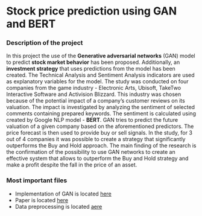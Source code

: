 # Stock price prediction using GAN and BERT
### Description of the project
In this project the use of the **Generative adversarial networks** (GAN) model to predict
**stock market behavior** has been proposed. Additionally, an **investment strategy** that uses
predictions from the model has been created.
The Technical Analysis and Sentiment Analysis indicators are used as explanatory variables for the model. The study was conducted on four companies from the game industry - Electronic Arts, Ubisoft, TakeTwo Interactive Software and Activision Blizzard. This industry was chosen because of the potential impact of a company’s customer reviews on its valuation. The impact
is investigated by analyzing the sentiment of selected comments containing prepared
keywords. The sentiment is calculated using created by Google NLP model - **BERT**.
GAN tries to predict the future valuation of a given company based on the aforementioned
predictors. The price forecast is then used to provide buy or sell signals. In the study, for
3 out of 4 companies it was possible to create a strategy that significantly outperforms
the Buy and Hold approach. The main finding of the research is the confirmation of the
possibility to use GAN networks to create an effective system that allows to outperform
the Buy and Hold strategy and make a profit despite the fall in the price of an asset.

### Most important files
- Implementation of GAN is located [here](https://github.com/kuba1302/GAN-market-prediction/blob/main/models/gan/gan.py) 
- Paper is located [here](https://github.com/kuba1302/GAN-market-prediction/blob/main/paper/gan_stock.pdf)
- Data preprocessing is located [aere](https://github.com/kuba1302/GAN-market-prediction/blob/main/data_pipelines/data_preprocessing.py)
